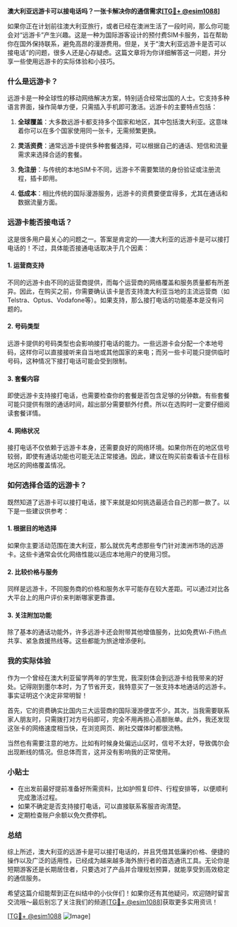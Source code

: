 **澳大利亚远游卡可以接电话吗？一张卡解决你的通信需求[[TG💪+ @esim1088](https://t.me/s/esim1088)]**

如果你正在计划前往澳大利亚旅行，或者已经在澳洲生活了一段时间，那么你可能会对“远游卡”产生兴趣。这是一种为国际游客设计的预付费SIM卡服务，旨在帮助你在国外保持联系，避免高昂的漫游费用。但是，关于“澳大利亚远游卡是否可以接电话”的问题，很多人还是心存疑虑。这篇文章将为你详细解答这一问题，并分享一些使用远游卡的实际体验和小技巧。

### 什么是远游卡？

远游卡是一种全球性的移动网络解决方案，特别适合经常出国的人士。它支持多种语言界面，操作简单方便，只需插入手机即可激活。远游卡的主要特点包括：

1. **全球覆盖**：大多数远游卡都支持多个国家和地区，其中包括澳大利亚。这意味着你可以在多个国家使用同一张卡，无需频繁更换。
   
2. **灵活资费**：通常远游卡提供多种套餐选择，可以根据自己的通话、短信和流量需求来选择合适的套餐。

3. **免注册**：与传统的本地SIM卡不同，远游卡不需要繁琐的身份验证或注册流程，插卡即用。

4. **低成本**：相比传统的国际漫游服务，远游卡的资费要便宜得多，尤其在通话和数据流量方面。

### 远游卡能否接电话？

这是很多用户最关心的问题之一。答案是肯定的——澳大利亚的远游卡是可以接打电话的！不过，具体能否接通电话取决于几个因素：

#### 1. **运营商支持**
   不同的远游卡由不同的运营商提供，而每个运营商的网络覆盖和服务质量都有所差异。因此，在购买之前，你需要确认该卡是否支持澳大利亚当地的主流运营商（如Telstra、Optus、Vodafone等）。如果支持，那么接打电话的功能基本是没有问题的。

#### 2. **号码类型**
   远游卡提供的号码类型也会影响接打电话的能力。一些远游卡会分配一个本地号码，这样你可以直接接听来自当地或其他国家的来电；而另一些卡可能只提供临时号码，这种情况下接打电话可能会受到限制。

#### 3. **套餐内容**
   即使远游卡支持接打电话，也需要检查你的套餐是否包含足够的分钟数。有些套餐可能只提供有限的通话时间，超出部分需要额外付费。所以在选购时一定要仔细阅读套餐详情。

#### 4. **网络状况**
   接打电话不仅依赖于远游卡本身，还需要良好的网络环境。如果你所在的地区信号较弱，即使有通话功能也可能无法正常接通。因此，建议在购买前查看该卡在目标地区的网络覆盖情况。

### 如何选择合适的远游卡？

既然知道了远游卡可以接打电话，接下来就是如何挑选最适合自己的那一款了。以下是一些建议供参考：

#### 1. **根据目的地选择**
   如果你主要活动范围在澳大利亚，那么就优先考虑那些专门针对澳洲市场的远游卡。这些卡通常会优化网络性能以适应本地用户的使用习惯。

#### 2. **比较价格与服务**
   同样是远游卡，不同服务商的价格和服务水平可能存在较大差距。可以通过对比各大平台上的用户评价来判断哪家更靠谱。

#### 3. **关注附加功能**
   除了基本的通话功能外，许多远游卡还会附带其他增值服务，比如免费Wi-Fi热点共享、紧急救援热线等。这些都能为旅途增添便利。

### 我的实际体验

作为一个曾经在澳大利亚留学两年的学生党，我深刻体会到远游卡给我带来的好处。记得刚到墨尔本时，为了节省开支，我特意买了一张支持本地通话的远游卡。事实证明这个决定非常明智！

首先，它的资费确实比国内三大运营商的国际漫游便宜不少。其次，当我需要联系家人朋友时，只需拨打对方号码即可，完全不用再担心高额账单。此外，我还发现这张卡的网络速度相当快，在浏览网页、刷社交媒体时都很流畅。

当然也有需要注意的地方。比如有时候身处偏远山区时，信号不太好，导致偶尔会出现断线的情况。但总体而言，这并没有影响我的正常使用。

### 小贴士

- 在出发前最好提前准备好所需资料，比如护照复印件、行程安排等，以便顺利完成激活过程。
- 如果不确定是否支持接打电话，可以直接联系客服咨询清楚。
- 定期检查账户余额以免欠费停机。

### 总结

综上所述，澳大利亚的远游卡是可以接打电话的，并且凭借其低廉的价格、便捷的操作以及广泛的适用性，已经成为越来越多海外旅行者的首选通讯工具。无论你是短期游客还是长期居住者，只要选对了产品并合理规划预算，就能享受到高效稳定的通信服务。

希望这篇介绍能帮到正在纠结中的小伙伴们！如果你还有其他疑问，欢迎随时留言交流哦～最后别忘了关注我们的频道[[TG💪+ @esim1088](https://t.me/s/esim1088)]获取更多实用资讯！

[[TG💪+ @esim1088](https://t.me/s/esim1088) ![Image](https://i.postimg.cc/4NQfJmqS/Snipaste-2025-05-13-00-14-12.png)]